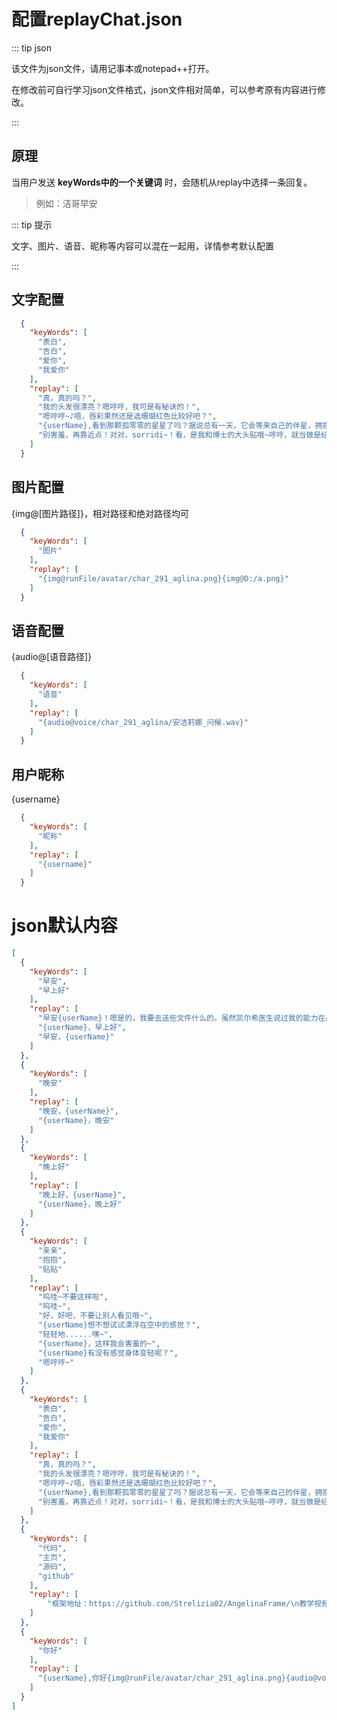 # 配置replayChat.json

::: tip json

该文件为json文件，请用记事本或notepad++打开。

在修改前可自行学习json文件格式，json文件相对简单，可以参考原有内容进行修改。

:::

## 原理

当用户发送 **keyWords中的一个关键词** 时，会随机从replay中选择一条回复。

> 例如：洁哥早安

::: tip 提示

文字、图片、语音、昵称等内容可以混在一起用，详情参考默认配置

:::

## 文字配置

```json
  {
    "keyWords": [
      "表白",
      "告白",
      "爱你",
      "我爱你"
    ],
    "replay": [
      "真，真的吗？",
      "我的头发很漂亮？嗯哼哼，我可是有秘诀的！",
      "嗯哼哼~♪唔，唇彩果然还是选珊瑚红色比较好吧？",
      "{userName},看到那颗孤零零的星星了吗？据说总有一天，它会等来自己的伴星，拥抱，起舞......但，那要等上多久？我又要等上多久，星星......才会明白呢？",
      "别害羞，再靠近点！对对，sorridi~！看，是我和博士的大头贴哦~哼哼，就当做是纪念品吧。当然，这上面确实也有我的......一点点寄托呢。"
    ]
  }
```

## 图片配置

{img@[图片路径]}，相对路径和绝对路径均可

```json
  {
    "keyWords": [
      "图片"
    ],
    "replay": [
      "{img@runFile/avatar/char_291_aglina.png}{img@D:/a.png}"
    ]
  }
```

## 语音配置

{audio@[语音路径]}

```json
  {
    "keyWords": [
      "语音"
    ],
    "replay": [
      "{audio@voice/char_291_aglina/安洁莉娜_问候.wav}"
    ]
  }
```

## 用户昵称

{username}

```json
  {
    "keyWords": [
      "昵称"
    ],
    "replay": [
      "{username}"
    ]
  }
```


# json默认内容

```json
[
  {
    "keyWords": [
      "早安",
      "早上好"
    ],
    "replay": [
      "早安{userName}！嗯是的，我要去送些文件什么的。虽然凯尔希医生说过我的能力在战场上很有用，但比起战斗，我更喜欢送信呢！",
      "{userName}，早上好",
      "早安，{userName}"
    ]
  },
  {
    "keyWords": [
      "晚安"
    ],
    "replay": [
      "晚安，{userName}",
      "{userName}，晚安"
    ]
  },
  {
    "keyWords": [
      "晚上好"
    ],
    "replay": [
      "晚上好，{userName}",
      "{userName}，晚上好"
    ]
  },
  {
    "keyWords": [
      "亲亲",
      "抱抱",
      "贴贴"
    ],
    "replay": [
      "呜哇~不要这样啦",
      "呜哇~",
      "好，好吧，不要让别人看见哦~",
      "{userName}想不想试试漂浮在空中的感觉？",
      "轻轻地......嘿~",
      "{userName}，这样我会害羞的~",
      "{userName}有没有感觉身体变轻呢？",
      "嗯哼哼~"
    ]
  },
  {
    "keyWords": [
      "表白",
      "告白",
      "爱你",
      "我爱你"
    ],
    "replay": [
      "真，真的吗？",
      "我的头发很漂亮？嗯哼哼，我可是有秘诀的！",
      "嗯哼哼~♪唔，唇彩果然还是选珊瑚红色比较好吧？",
      "{userName},看到那颗孤零零的星星了吗？据说总有一天，它会等来自己的伴星，拥抱，起舞......但，那要等上多久？我又要等上多久，星星......才会明白呢？",
      "别害羞，再靠近点！对对，sorridi~！看，是我和博士的大头贴哦~哼哼，就当做是纪念品吧。当然，这上面确实也有我的......一点点寄托呢。"
    ]
  },
  {
    "keyWords": [
      "代码",
      "主页",
      "源码",
      "github"
    ],
    "replay": [
		"框架地址：https://github.com/Strelizia02/AngelinaFrame/\n教学视频：https://www.bilibili.com/video/BV1hw411f7a4/\n洁哥官网：https://www.angelina-bot.top/\n喜欢安洁莉娜的博士麻烦在github点一个star，或者给视频点赞，感谢！"
	]
  },
  {
    "keyWords": [
      "你好"
    ],
    "replay": [
      "{userName},你好{img@runFile/avatar/char_291_aglina.png}{audio@voice/char_291_aglina/安洁莉娜_问候.wav}"
    ]
  }
]
```